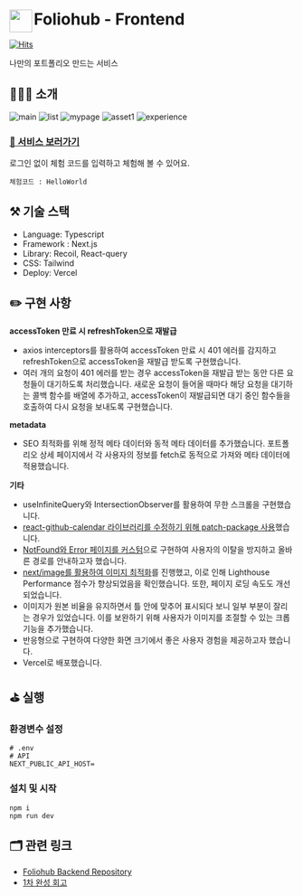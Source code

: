 # <a href="https://www.foliohub.me"><img src="https://github.com/y-solb/foliohub-backend/assets/59462108/8f74737b-07b0-468e-aea3-acf56d8fb233" align="left" width="40" height="40"></a> Foliohub - Frontend

[![Hits](https://hits.seeyoufarm.com/api/count/incr/badge.svg?url=https%3A%2F%2Fgithub.com%2Fy-solb%2Ffoliohub-backend&count_bg=%23607AE9&title_bg=%236A6A6A&icon=&icon_color=%23FF0202&title=hits&edge_flat=false)](https://hits.seeyoufarm.com)

나만의 포트폴리오 만드는 서비스

## 💁🏻‍♀️ 소개

![main](https://github.com/y-solb/foliohub-backend/assets/59462108/1c17f2c2-da2a-477d-b9a6-65960393bb04)
![list](https://github.com/y-solb/foliohub-backend/assets/59462108/99ca6a66-1e10-436f-87db-721045bbb44d)
![mypage](https://github.com/y-solb/foliohub-backend/assets/59462108/c5d767d8-8242-4c56-b9fb-57ab19bc45e2)
![asset1](https://github.com/y-solb/foliohub-backend/assets/59462108/d06a3055-d4b5-41b5-ba12-4afaf1ec6ac9)
![experience](https://github.com/y-solb/foliohub-backend/assets/59462108/1f2ff8a8-b5c8-4bb1-adce-7e4637ca072d)

### [🚀 서비스 보러가기](https://www.foliohub.me)

로그인 없이 체험 코드를 입력하고 체험해 볼 수 있어요.

```
체험코드 : HelloWorld
```

## ⚒️ 기술 스택

- Language: Typescript
- Framework : Next.js
- Library: Recoil, React-query
- CSS: Tailwind
- Deploy: Vercel

## ✏️ 구현 사항

**accessToken 만료 시 refreshToken으로 재발급**

- axios interceptors를 활용하여 accessToken 만료 시 401 에러를 감지하고 refreshToken으로 accessToken을 재발급 받도록 구현했습니다.
- 여러 개의 요청이 401 에러를 받는 경우 accessToken을 재발급 받는 동안 다른 요청들이 대기하도록 처리했습니다. 새로운 요청이 들어올 때마다 해당 요청을 대기하는 콜백 함수를 배열에 추가하고, accessToken이 재발급되면 대기 중인 함수들을 호출하여 다시 요청을 보내도록 구현했습니다.

**metadata**

- SEO 최적화를 위해 정적 메타 데이터와 동적 메타 데이터를 추가했습니다. 포트폴리오 상세 페이지에서 각 사용자의 정보를 fetch로 동적으로 가져와 메타 데이터에 적용했습니다.

**기타**

- useInfiniteQuery와 IntersectionObserver를 활용하여 무한 스크롤을 구현했습니다.
- [react-github-calendar 라이브러리를 수정하기 위해 patch-package 사용](https://sollogging.tistory.com/78)했습니다.
- [NotFound와 Error 페이지를 커스텀](https://sollogging.tistory.com/84)으로 구현하여 사용자의 이탈을 방지하고 올바른 경로를 안내하고자 했습니다.
- [next/image를 활용하여 이미지 최적화](https://sollogging.tistory.com/86)를 진행했고, 이로 인해 Lighthouse Performance 점수가 향상되었음을 확인했습니다. 또한, 페이지 로딩 속도도 개선되었습니다.
- 이미지가 원본 비율을 유지하면서 틀 안에 맞추어 표시되다 보니 일부 부분이 잘리는 경우가 있었습니다. 이를 보완하기 위해 사용자가 이미지를 조절할 수 있는 크롭 기능을 추가했습니다.
- 반응형으로 구현하여 다양한 화면 크기에서 좋은 사용자 경험을 제공하고자 했습니다.
- Vercel로 배포했습니다.

## ⛳️ 실행

### 환경변수 설정

```
# .env
# API
NEXT_PUBLIC_API_HOST=
```

### 설치 및 시작

```
npm i
npm run dev
```

## 🗂️ 관련 링크

- [Foliohub Backend Repository](https://github.com/y-solb/foliohub-backend)
- [1차 완성 회고](https://sollogging.tistory.com/83)
